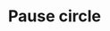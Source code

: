 ---
title: Pause circle
tags: ["pause", "circle", "audio", "music", "stop", "halt", "silence", "break", "rest", "hold", "break-time", "pause-button", "pause-music", "pause-action"]
icon: pause-circle
svg: '<svg xmlns="http://www.w3.org/2000/svg" width="24" height="24" fill="none" viewBox="0 0 24 24" stroke-width="1.5" stroke-linecap="round" stroke-linejoin="round" stroke="currentColor"><path d="M10 9v6m4-6v6m7-3a9 9 0 1 1-18 0 9 9 0 0 1 18 0"/></svg>'
---